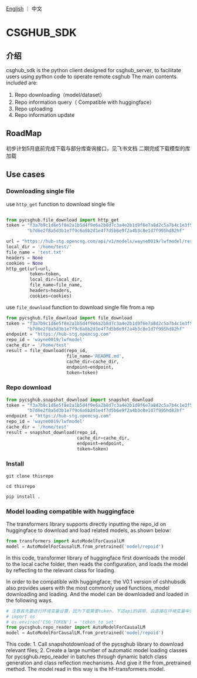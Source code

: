 <p align="left">
    <a href="README_EN.md">English</a> ｜ 中文
</p>

# CSGHUB_SDK
## 介绍
csghub_sdk is the python client designed for csghub_server, to facilitate users using python code 
to operate remote csghub
The main contents included are:

1. Repo downloading（model/dataset）
2. Repo information query（ Compatible with huggingface）
3. Repo uploading
4. Repo information update


## RoadMap
初步计划5月底前完成下载与部分库查询接口，见飞书文档
二期完成下载模型的库加载


## Use cases

### Downloading single file
use `http_get` function to download single file
```python

from pycsghub.file_download import http_get
token = "f3a7b9c1d6e5f8e2a1b5d4f9e6a2b8d7c3a4e2b1d9f6e7a8d2c5a7b4c1e3f5b8a1d4f9" + \
        "b7d6e2f8a5d3b1e7f9c6a8b2d1e4f7d5b6e9f2a4b3c8e1d7f995hd82hf"

url = "https://hub-stg.opencsg.com/api/v1/models/wayne0019/lwfmodel/resolve/lfsfile.bin"
local_dir = '/home/test/'
file_name = 'test.txt'
headers = None
cookies = None
http_get(url=url,
         token=token,
         local_dir=local_dir,
         file_name=file_name,
         headers=headers,
         cookies=cookies)
```
use `file_download` function to download single file from a rep

```python
from pycsghub.file_download import file_download
token = "f3a7b9c1d6e5f8e2a1b5d4f9e6a2b8d7c3a4e2b1d9f6e7a8d2c5a7b4c1e3f5b8a1d4f9" + \
        "b7d6e2f8a5d3b1e7f9c6a8b2d1e4f7d5b6e9f2a4b3c8e1d7f995hd82hf"
endpoint = "https://hub-stg.opencsg.com"
repo_id = 'wayne0019/lwfmodel'
cache_dir = '/home/test'
result = file_download(repo_id,
                       file_name='README.md',
                       cache_dir=cache_dir,
                       endpoint=endpoint,
                       token=token)

```

### Repo download

```python
from pycsghub.snapshot_download import snapshot_download
token = "f3a7b9c1d6e5f8e2a1b5d4f9e6a2b8d7c3a4e2b1d9f6e7a8d2c5a7b4c1e3f5b8a1d4f9" + \
        "b7d6e2f8a5d3b1e7f9c6a8b2d1e4f7d5b6e9f2a4b3c8e1d7f995hd82hf"
endpoint = "https://hub-stg.opencsg.com"
repo_id = 'wayne0019/lwfmodel'
cache_dir = '/home/test'
result = snapshot_download(repo_id,
                           cache_dir=cache_dir,
                           endpoint=endpoint,
                           token=token)
```


### Install

```shell
git clone thisrepo

cd thisrepo

pip install .

```


### Model loading compatible with huggingface


The transformers library supports directly inputting the repo_id on huggingface to download and load 
related models, as shown below:
```python
from transformers import AutoModelForCausalLM
model = AutoModelForCausalLM.from_pretrained('model/repoid')
```
In this code, transformer library of huggingface first downloads the model to the local cache folder, then reads the 
configuration, and loads the model by reflecting to the relevant class for loading.

In order to be compatible with huggingface, the V0.1 version of cshhubsdk also provides users with the most 
commonly used functions, model downloading and loading. And the model can be downloaded and loaded in the 
following ways.
```python
# 注意首先要进行环境变量设置，因为下载需要token，下述api的调用，会直接在环境变量中查找相应的token。
# import os 
# os.environ['CSG_TOKEN'] = 'token_to_set'
from pycsghub.repo_reader import AutoModelForCausalLM
model = AutoModelForCausalLM.from_pretrained('model/repoid')
```

This code: 1. Call snapshotdownload of the pycsghub library to download relevant files; 2. Create a large number
of automatic model loading classes for pycsghub.repo_reader in batches through dynamic batch class generation and
class reflection mechanisms. And give it the from_pretrained method. The model read in this way is the 
hf-transformers model.



